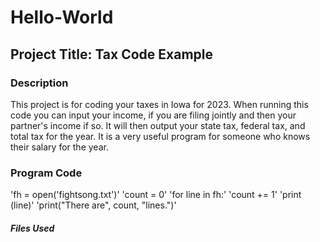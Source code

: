 # Hello-World

## Project Title: Tax Code Example


### Description
This project is for coding your taxes in Iowa for 2023. When running this code you can input your income, if you are filing jointly and then your partner's income if so. It will then output your state tax, federal tax, and total tax for the year. It is a very useful program for someone who knows their salary for the year. 

### Program Code

'fh = open('fightsong.txt')'
'count = 0'
'for line in fh:'
    'count += 1'
    'print (line)'
'print("There are", count, "lines.")'

##### Files Used

